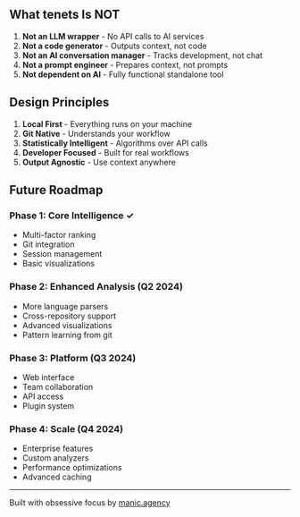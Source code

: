 ## What tenets Is NOT

1. **Not an LLM wrapper** - No API calls to AI services
2. **Not a code generator** - Outputs context, not code
3. **Not an AI conversation manager** - Tracks development, not chat
4. **Not a prompt engineer** - Prepares context, not prompts
5. **Not dependent on AI** - Fully functional standalone tool

## Design Principles

1. **Local First** - Everything runs on your machine
2. **Git Native** - Understands your workflow
3. **Statistically Intelligent** - Algorithms over API calls
4. **Developer Focused** - Built for real workflows
5. **Output Agnostic** - Use context anywhere

## Future Roadmap

### Phase 1: Core Intelligence ✓
- Multi-factor ranking
- Git integration
- Session management
- Basic visualizations

### Phase 2: Enhanced Analysis (Q2 2024)
- More language parsers
- Cross-repository support
- Advanced visualizations
- Pattern learning from git

### Phase 3: Platform (Q3 2024)
- Web interface
- Team collaboration
- API access
- Plugin system

### Phase 4: Scale (Q4 2024)
- Enterprise features
- Custom analyzers
- Performance optimizations
- Advanced caching

---

Built with obsessive focus by [manic.agency](https://manic.agency)